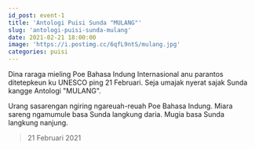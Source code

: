 ```yaml
---
id_post: event-1
title: 'Antologi Puisi Sunda "MULANG"'
slug: 'antologi-puisi-sunda-mulang'
date: 2021-02-21 18:00:00
image: 'https://i.postimg.cc/6qfL9ntS/mulang.jpg'
categories: puisi
---
```


Dina raraga mieling Poe Bahasa Indung Internasional anu parantos ditetepkeun ku UNESCO ping 21 Februari. Seja umajak nyerat sajak Sunda kangge Antologi "MULANG".

Urang sasarengan ngiring ngareuah-reuah Poe Bahasa Indung. Miara sareng ngamumule basa Sunda langkung daria. Mugia basa Sunda langkung nanjung.

>21 Februari 2021